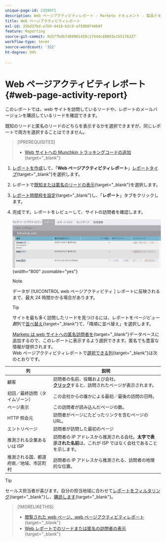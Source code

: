 ```yaml
---
unique-page-id: 2359971
description: Web ページアクティビティレポート - Marketo ドキュメント - 製品ドキュメント
title: Web ページアクティビティレポート
exl-id: 35bd37bd-e7b9-4418-b2c9-af5989f44b9f
feature: Reporting
source-git-commit: 0d37fbdb7d08901458c1744dc68893e155176327
workflow-type: tm+mt
source-wordcount: '322'
ht-degree: 94%

---
```


# Web ページアクティビティレポート {#web-page-activity-report}

このレポートでは、web サイトを訪問しているリードや、レポートのメールバージョンを購読しているリードを確認できます。

既知のリードと匿名のリードのどちらを表示するかを選択できますが、同じレポートで両方を選択することはできません。

>[!PREREQUISITES]
>
>* [Web サイトへの Munchkin トラッキングコードの追加](/help/marketo/product-docs/administration/additional-integrations/add-munchkin-tracking-code-to-your-website.md){target="_blank"}

1. [レポートを作成](/help/marketo/product-docs/reporting/basic-reporting/creating-reports/create-a-report-in-a-program.md)して、「**Web ページアクティビティレポート**」[レポートタイプ](/help/marketo/product-docs/reporting/basic-reporting/report-types/report-type-overview.md){target="_blank"}を選択します。
1. レポートで[既知または匿名のリードの表示](/help/marketo/product-docs/reporting/basic-reporting/report-activity/display-people-or-anonymous-visitors-in-web-reports.md){target="_blank"}を選択します。

1. [レポート時間枠を設定](/help/marketo/product-docs/reporting/basic-reporting/editing-reports/change-a-report-time-frame.md){target="_blank"}し、「**レポート**」タブをクリックします。

1. 完成です。レポートをレビューして、サイトの訪問者を確認します。

   ![](assets/web-page-activity-report-1.png){width="800" zoomable="yes"}

   >[!NOTE]
   >
   >データが [!UICONTROL web ページアクティビティ &#x200B;] レポートに反映されるまで、最大 24 時間かかる場合があります。

   >[!TIP]
   >
   >サイトを最も多く訪問したリードを見つけるには、レポートを&#x200B;_ページビュー数_&#x200B;列で[並べ替え](/help/marketo/product-docs/reporting/basic-reporting/editing-reports/sort-report-on-columns.md){target="_blank"}て、「降順に並べ替え」を選択します。

   [Marketo は web サイトへの匿名訪問者を](/help/marketo/product-docs/reporting/basic-reporting/report-activity/tracking-anonymous-activity-and-people.md){target="_blank"}データベースに追加するので、このレポートに表示するよう選択できます。匿名でも豊富な情報が提供されます。\
   Web ページアクティビティレポートで[選択できる列](/help/marketo/product-docs/reporting/basic-reporting/editing-reports/select-report-columns.md){target="_blank"}は次のとおりです。

<table> 
 <thead> 
  <tr> 
   <th>列</th> 
   <th>説明</th> 
  </tr> 
 </thead> 
 <tbody> 
  <tr> 
   <td>顧客</td> 
   <td>訪問者の名前、役職および会社。<br><strong><a href="/help/marketo/product-docs/reporting/basic-reporting/report-types/web-page-activity-report/web-pages-viewed-web-page-activity-report.md" target="_blank">クリック</a></strong>すると、訪問されたページが表示されます。</td>
  </tr> 
  <tr> 
   <td>初回／最終訪問（タイムゾーン）</td> 
   <td>この会社からの誰かによる最初／最後の訪問の日時。</td> 
  </tr> 
  <tr> 
   <td>ページ表示</td> 
   <td>この訪問者が読み込んだページの数。</td>
  </tr> 
  <tr> 
   <td>HTTP 照会元</td> 
   <td>訪問者がページにたどったリンクを含むページの URL。</td> 
  </tr> 
  <tr> 
   <td>エントリページ</td> 
   <td>訪問者が訪問した最初のページ </td> 
  </tr> 
  <tr> 
   <td>推測される企業あるいは ISP</td> 
   <td>訪問者の IP アドレスから推測される会社。<strong>太字で表示された名前</strong>は、これが ISP ではなく会社であることを示します。 </td> 
  </tr> 
  <tr> 
   <td>推測される国、都道府県／地域、市区町村</td> 
   <td>訪問者の IP アドレスから推測される、訪問者の地理的な位置。</td> 
  </tr> 
 </tbody> 
</table>

>[!TIP]
>
>セールス担当者が喜びます。自分の担当地域に合わせて[レポートをフィルタリング](/help/marketo/product-docs/reporting/basic-reporting/editing-reports/filter-people-in-a-report-with-a-smart-list.md){target="_blank"}し、[購読します](/help/marketo/product-docs/reporting/basic-reporting/report-subscriptions/subscribe-to-a-basic-report.md){target="_blank"}。

>[!MORELIKETHIS]
>
>* [閲覧された web ページ、web ページアクティビティレポート](/help/marketo/product-docs/reporting/basic-reporting/report-types/web-page-activity-report/web-pages-viewed-web-page-activity-report.md){target="_blank"}
>* [Web レポートでのリードまたは匿名の訪問者の表示](/help/marketo/product-docs/reporting/basic-reporting/report-activity/display-people-or-anonymous-visitors-in-web-reports.md){target="_blank"}
